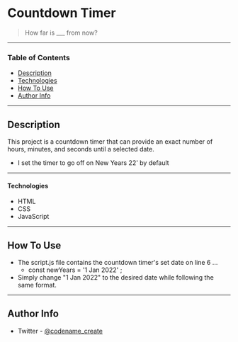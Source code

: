 # Countdown Timer

> How far is ___ from now?

---

### Table of Contents

- [Description](#description)
- [Technologies](#technologies)
- [How To Use](#how-to-use)
- [Author Info](#author-info)

---

## Description

This project is a countdown timer that can provide an exact number of hours, minutes, and seconds until a selected date.
- I set the timer to go off on New Years 22' by default

---

#### Technologies

- HTML
- CSS
- JavaScript

---

## How To Use

- The script.js file contains the countdown timer's set date on line 6 ...
    - const newYears = '1 Jan 2022' ;
- Simply change "1 Jan 2022" to the desired date while following the same format. 

---

## Author Info

- Twitter - [@codename_create](https://twitter.com/codename_create)
